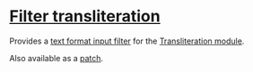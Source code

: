# [Filter transliteration](http://drupal.org/project/filter_transliteration)

Provides a
[text format input filter](http://drupal.org/node/213156)
for the
[Transliteration module](http://drupal.org/project/transliteration).

Also available as a
[patch](http://drupal.org/node/1095278).